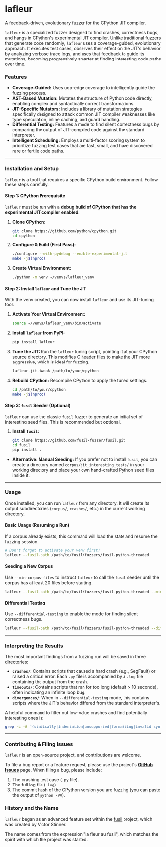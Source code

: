 # lafleur

A feedback-driven, evolutionary fuzzer for the CPython JIT compiler.

`lafleur` is a specialized fuzzer designed to find crashes, correctness bugs, and hangs in CPython's experimental JIT compiler. Unlike traditional fuzzers that generate code randomly, `lafleur` uses a coverage-guided, evolutionary approach. It executes test cases, observes their effect on the JIT's behavior by analyzing verbose trace logs, and uses that feedback to guide its mutations, becoming progressively smarter at finding interesting code paths over time.

### Features

  * **Coverage-Guided:** Uses uop-edge coverage to intelligently guide the fuzzing process.
  * **AST-Based Mutation:** Mutates the structure of Python code directly, enabling complex and syntactically correct transformations.
  * **JIT-Specific Mutators:** Includes a library of mutation strategies specifically designed to attack common JIT compiler weaknesses like type speculation, inline caching, and guard handling.
  * **Differential Testing:** Features a mode to find silent correctness bugs by comparing the output of JIT-compiled code against the standard interpreter.
  * **Intelligent Scheduling:** Employs a multi-factor scoring system to prioritize fuzzing test cases that are fast, small, and have discovered rare or fertile code paths.

-----

### Installation and Setup

`lafleur` is a tool that requires a specific CPython build environment. Follow these steps carefully.

#### Step 1: CPython Prerequisite

`lafleur` must be run with a **debug build of CPython that has the experimental JIT compiler enabled**.

1.  **Clone CPython:**
    ```bash
    git clone https://github.com/python/cpython.git
    cd cpython
    ```
2.  **Configure & Build (First Pass):**
    ```bash
    ./configure --with-pydebug --enable-experimental-jit
    make -j$(nproc)
    ```
3.  **Create Virtual Environment:**
    ```bash
    ./python -m venv ~/venvs/lafleur_venv
    ```

#### Step 2: Install `lafleur` and Tune the JIT

With the venv created, you can now install `lafleur` and use its JIT-tuning tool.

1.  **Activate Your Virtual Environment:**
    ```bash
    source ~/venvs/lafleur_venv/bin/activate
    ```
2.  **Install `lafleur` from PyPI:**
    ```bash
    pip install lafleur
    ```
3.  **Tune the JIT:** Run the `lafleur` tuning script, pointing it at your CPython source directory. This modifies C header files to make the JIT more aggressive, which is ideal for fuzzing.
    ```bash
    lafleur-jit-tweak /path/to/your/cpython
    ```
4.  **Rebuild CPython:** Recompile CPython to apply the tuned settings.
    ```bash
    cd /path/to/your/cpython
    make -j$(nproc)
    ```

#### Step 3: `fusil` Seeder (Optional)

`lafleur` can use the classic `fusil` fuzzer to generate an initial set of interesting seed files. This is recommended but optional.

1.  **Install `fusil`:**
    ```bash
    git clone https://github.com/fusil-fuzzer/fusil.git
    cd fusil
    pip install .
    ```

  * **Alternative: Manual Seeding:** If you prefer not to install `fusil`, you can create a directory named `corpus/jit_interesting_tests/` in your working directory and place your own hand-crafted Python seed files inside it.

-----

### Usage

Once installed, you can run `lafleur` from any directory. It will create its output subdirectories (`corpus/`, `crashes/`, etc.) in the current working directory.

#### Basic Usage (Resuming a Run)

If a corpus already exists, this command will load the state and resume the fuzzing session.

```bash
# Don't forget to activate your venv first!
lafleur --fusil-path /path/to/fusil/fuzzers/fusil-python-threaded
```

#### Seeding a New Corpus

Use `--min-corpus-files` to instruct `lafleur` to call the `fusil` seeder until the corpus has at least 20 files before starting.

```bash
lafleur --fusil-path /path/to/fusil/fuzzers/fusil-python-threaded --min-corpus-files 20
```

#### Differential Testing

Use `--differential-testing` to enable the mode for finding silent correctness bugs.

```bash
lafleur --fusil-path /path/to/fusil/fuzzers/fusil-python-threaded --differential-testing
```

-----

### Interpreting the Results

The most important findings from a fuzzing run will be saved in three directories:

  * **`crashes/`**: Contains scripts that caused a hard crash (e.g., SegFault) or raised a critical error. Each `.py` file is accompanied by a `.log` file containing the output from the crash.
  * **`timeouts/`**: Contains scripts that ran for too long (default \> 10 seconds), often indicating an infinite loop bug.
  * **`divergences/`**: When in `--differential-testing` mode, this contains scripts where the JIT's behavior differed from the standard interpreter's.

A helpful command to filter out low-value crashes and find potentially interesting ones is:

```bash
grep -L -E "(statically|indentation|unsupported|formatting|invalid syntax)" crashes/*.log | sed 's/\.log$/.py/'
```

-----

### Contributing & Filing Issues

`lafleur` is an open-source project, and contributions are welcome.

To file a bug report or a feature request, please use the project's **[GitHub Issues](https://github.com/devdanzin/lafleur/issues)** page. When filing a bug, please include:

1.  The crashing test case (`.py` file).
2.  The full log file (`.log`).
3.  The commit hash of the CPython version you are fuzzing (you can paste the output of `python -VV`).

### History and the Name

`lafleur` began as an advanced feature set within the [fusil](https://github.com/devdanzin/fusil) project, which was created by Victor Stinner.

The name comes from the expression "la fleur au fusil", which matches the spirit with which the project was started.
